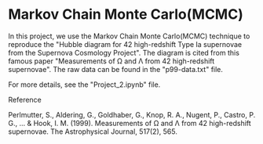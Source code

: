 # Markov Chain Monte Carlo(MCMC)
In this project, we use the Markov Chain Monte Carlo(MCMC) technique to reproduce the "Hubble diagram for 42 high-redshift Type Ia supernovae from the Supernova Cosmology Project". The diagram is cited from this famous paper "Measurements of Ω and Λ from 42 high-redshift supernovae". The raw data can be found in the "p99-data.txt" file. 

For more details, see the "Project_2.ipynb" file.

Reference 

Perlmutter, S., Aldering, G., Goldhaber, G., Knop, R. A., Nugent, P., Castro, P. G., ... & Hook, I. M. (1999). Measurements of Ω and Λ from 42 high-redshift supernovae. The Astrophysical Journal, 517(2), 565.
